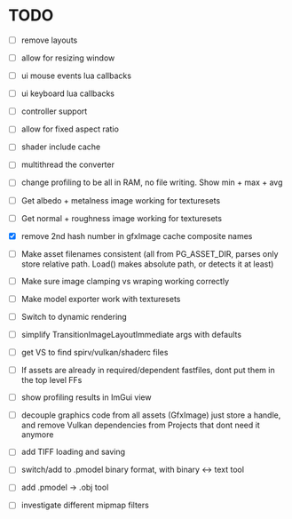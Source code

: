# TODO
- [ ] remove layouts
- [ ] allow for resizing window
- [ ] ui mouse events lua callbacks
- [ ] ui keyboard lua callbacks
- [ ] controller support
- [ ] allow for fixed aspect ratio
- [ ] shader include cache
- [ ] multithread the converter
- [ ] change profiling to be all in RAM, no file writing. Show min + max + avg


- [ ] Get albedo + metalness image working for texturesets
- [ ] Get normal + roughness image working for texturesets
- [x] remove 2nd hash number in gfxImage cache composite names
- [ ] Make asset filenames consistent (all from PG_ASSET_DIR, parses only store relative path. Load() makes absolute path, or detects it at least)
- [ ] Make sure image clamping vs wraping working correctly
- [ ] Make model exporter work with texturesets
- [ ] Switch to dynamic rendering
- [ ] simplify TransitionImageLayoutImmediate args with defaults
- [ ] get VS to find spirv/vulkan/shaderc files
- [ ] If assets are already in required/dependent fastfiles, dont put them in the top level FFs
- [ ] show profiling results in ImGui view
- [ ] decouple graphics code from all assets (GfxImage) just store a handle, and remove Vulkan dependencies from Projects that dont need it anymore
- [ ] add TIFF loading and saving
- [ ] switch/add to .pmodel binary format, with binary <-> text tool
- [ ] add .pmodel -> .obj tool
- [ ] investigate different mipmap filters
